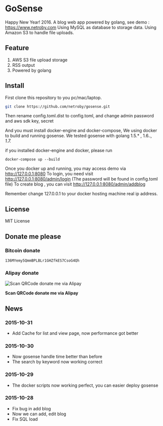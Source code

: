 # GoSense

Happy New Year! 2016.
A blog web app powered by golang, see demo : https://www.netroby.com
Using MySQL as database to storage data. Using Amazon S3 to handle file uploads.

## Feature


1. AWS S3 file upload storage
2. RSS output
3. Powered by golang

## Install


First clone this repository to you pc/mac/laptop.

```bash
git clone https://github.com/netroby/gosense.git
```
Then rename config.toml.dist to config.toml, and change admin password and aws sdk key, secret

And you must install docker-engine and docker-compose, We using docker to build and running gosense.
We tested gosense with golang 1.5.* , 1.6.*., 1.7.*

if you installed docker-engine  and docker, please run 

```
docker-compose up --build
```

Once you docker up and running, you may access demo via http://127.0.0.1:8080
To login, you need visit http://127.0.0.1:8080/admin/login  (The password will be found in config.toml file)
To create blog , you can visit http://127.0.0.1:8080/admin/addblog

Remember change 127.0.0.1 to your docker hosting machine real ip address.


## License

MIT License

## Donate me please

### Bitcoin donate

```
136MYemy5QmmBPLBLr1GHZfkES7CsoG4Qh
```
### Alipay donate
![Scan QRCode donate me via Alipay](https://www.netroby.com/assets/images/alipayme.jpg)

**Scan QRCode donate me via Alipay**


## News

### 2015-10-31

* Add Cache for list and view page, now performance got better

### 2015-10-30

* Now gosense handle time better than before
* The search by keyword now working correct

### 2015-10-29

* The docker scripts now working perfect, you can easier deploy gosense 

### 2015-10-28

* Fix bug in add blog
* Now we can add, edit blog
* Fix SQL load


